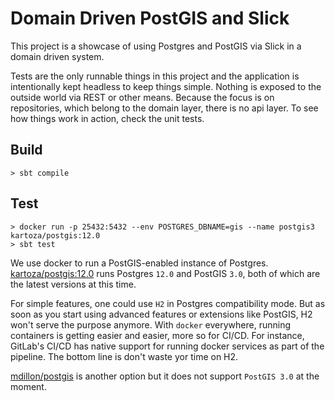 # Domain Driven PostGIS and Slick

This project is a showcase of using Postgres and PostGIS via Slick in a domain driven 
system. 

Tests are the only runnable things in this project and the application is intentionally kept 
headless to keep things simple. Nothing is exposed to the outside world via REST or other means.
Because the focus is on repositories, which belong to the domain layer, there is no api layer.
To see how things work in action, check the unit tests. 

## Build

    > sbt compile

## Test

    > docker run -p 25432:5432 --env POSTGRES_DBNAME=gis --name postgis3 kartoza/postgis:12.0 
    > sbt test

We use docker to run a PostGIS-enabled instance of Postgres. 
[kartoza/postgis:12.0](https://hub.docker.com/r/kartoza/postgis/) runs Postgres `12.0` and PostGIS `3.0`, both of 
which are the latest versions at this time.

For simple features, one could use `H2` in Postgres compatibility 
mode. But as soon as you start using advanced features or extensions like PostGIS, 
H2 won't serve the purpose anymore. With `docker` everywhere, running containers 
is getting easier and easier, more so for CI/CD. For instance, GitLab's CI/CD has native support
for running docker services as part of the pipeline. The bottom line is don't
waste yor time on H2.  

[mdillon/postgis](https://hub.docker.com/r/mdillon/postgis) is another option but
it does not support `PostGIS 3.0` at the moment.

